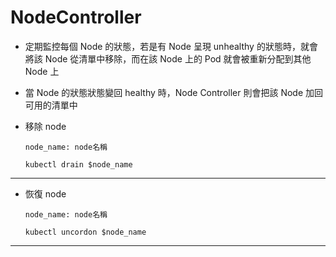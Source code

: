 # NodeController 

- 定期監控每個 Node 的狀態，若是有 Node 呈現 unhealthy 的狀態時，就會將該 Node 從清單中移除，而在該 Node 上的 Pod 就會被重新分配到其他 Node 上
- 當 Node 的狀態狀態變回 healthy 時，Node Controller 則會把該 Node 加回可用的清單中


-   移除 node

    ```
    node_name: node名稱
    
    kubectl drain $node_name
    ```

---


-   恢復 node

    ```
    node_name: node名稱
    
    kubectl uncordon $node_name
    ```

---